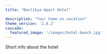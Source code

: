 ```yaml
---
title: "Benlikya Apart Hotel"

description: "Your home on vacation"
theme_version: '2.8.2'
cascade:
  featured_image: '/images/hotel-beach.jpg'
---
```

Short info about the hotel
